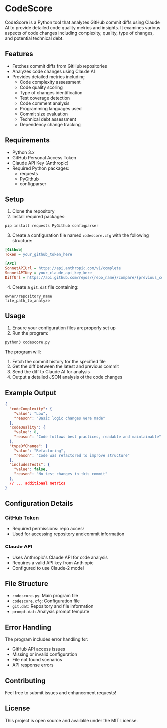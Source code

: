 # CodeScore

CodeScore is a Python tool that analyzes GitHub commit diffs using Claude AI to provide detailed code quality metrics and insights. It examines various aspects of code changes including complexity, quality, type of changes, and potential technical debt.

## Features

- Fetches commit diffs from GitHub repositories
- Analyzes code changes using Claude AI
- Provides detailed metrics including:
  - Code complexity assessment
  - Code quality scoring
  - Type of changes identification
  - Test coverage detection
  - Code comment analysis
  - Programming languages used
  - Commit size evaluation
  - Technical debt assessment
  - Dependency change tracking

## Requirements

- Python 3.x
- GitHub Personal Access Token
- Claude API Key (Anthropic)
- Required Python packages:
  - requests
  - PyGithub
  - configparser

## Setup

1. Clone the repository
2. Install required packages:
```bash
pip install requests PyGithub configparser
```

3. Create a configuration file named `codescore.cfg` with the following structure:
```ini
[Github]
Token = your_github_token_here

[API]
SonnetAPIUrl = https://api.anthropic.com/v1/complete
SonnetAPIKey = your_claude_api_key_here
DiffUrl = https://api.github.com/repos/{repo_name}/compare/{previous_commit}...{latest_commit}
```

4. Create a `git.dat` file containing:
```
owner/repository_name
file_path_to_analyze
```

## Usage

1. Ensure your configuration files are properly set up
2. Run the program:
```bash
python3 codescore.py
```

The program will:
1. Fetch the commit history for the specified file
2. Get the diff between the latest and previous commit
3. Send the diff to Claude AI for analysis
4. Output a detailed JSON analysis of the code changes

## Example Output

```json
{
  "codeComplexity": {
    "value": "Low",
    "reason": "Basic logic changes were made"
  },
  "codeQuality": {
    "value": 8,
    "reason": "Code follows best practices, readable and maintainable"
  },
  "typeOfChange": {
    "value": "Refactoring",
    "reason": "Code was refactored to improve structure"
  },
  "includesTests": {
    "value": false,
    "reason": "No test changes in this commit"
  },
  // ... additional metrics
}
```

## Configuration Details

### GitHub Token
- Required permissions: repo access
- Used for accessing repository and commit information

### Claude API
- Uses Anthropic's Claude API for code analysis
- Requires a valid API key from Anthropic
- Configured to use Claude-2 model

## File Structure

- `codescore.py`: Main program file
- `codescore.cfg`: Configuration file
- `git.dat`: Repository and file information
- `prompt.dat`: Analysis prompt template

## Error Handling

The program includes error handling for:
- GitHub API access issues
- Missing or invalid configuration
- File not found scenarios
- API response errors

## Contributing

Feel free to submit issues and enhancement requests!

## License

This project is open source and available under the MIT License.
